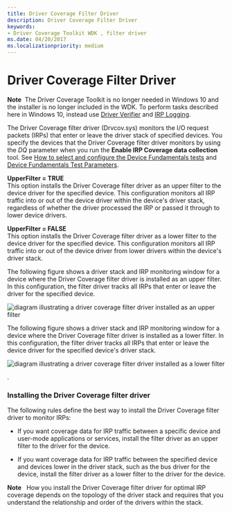 ```yaml
---
title: Driver Coverage Filter Driver
description: Driver Coverage Filter Driver
keywords:
- Driver Coverage Toolkit WDK , filter driver
ms.date: 04/20/2017
ms.localizationpriority: medium
---
```


# Driver Coverage Filter Driver


**Note**  The Driver Coverage Toolkit is no longer needed in Windows 10 and the installer is no longer included in the WDK. To perform tasks described here in Windows 10, instead use [Driver Verifier](driver-verifier.md) and [IRP Logging](irp-logging.md).

 

The Driver Coverage filter driver (Drvcov.sys) monitors the I/O request packets (IRPs) that enter or leave the driver stack of specified devices. You specify the devices that the Driver Coverage filter driver monitors by using the *DQ* parameter when you run the **Enable IRP Coverage data collection** tool. See [How to select and configure the Device Fundamentals tests](/windows-hardware/drivers) and [Device Fundamentals Test Parameters](/windows-hardware/drivers).

<span id="UpperFilter___TRUE"></span><span id="upperfilter___true"></span><span id="UPPERFILTER___TRUE"></span>**UpperFilter = TRUE**  
This option installs the Driver Coverage filter driver as an upper filter to the device driver for the specified device. This configuration monitors all IRP traffic into or out of the device driver within the device's driver stack, regardless of whether the driver processed the IRP or passed it through to lower device drivers.

<span id="UpperFilter___FALSE"></span><span id="upperfilter___false"></span><span id="UPPERFILTER___FALSE"></span>**UpperFilter = FALSE**  
This option installs the Driver Coverage filter driver as a lower filter to the device driver for the specified device. This configuration monitors all IRP traffic into or out of the device driver from lower drivers within the device's driver stack.

The following figure shows a driver stack and IRP monitoring window for a device where the Driver Coverage filter driver is installed as an upper filter. In this configuration, the filter driver tracks all IRPs that enter or leave the driver for the specified device.

![diagram illustrating a driver coverage filter driver installed as an upper filter](images/coverage-1.png)

The following figure shows a driver stack and IRP monitoring window for a device where the Driver Coverage filter driver is installed as a lower filter. In this configuration, the filter driver tracks all IRPs that enter or leave the device driver for the specified device's driver stack.

![diagram illustrating a driver coverage filter driver installed as a lower filter](images/coverage-2.png)

.

### <span id="installing_the_driver_coverage_filter_driver"></span><span id="INSTALLING_THE_DRIVER_COVERAGE_FILTER_DRIVER"></span> Installing the Driver Coverage filter driver

The following rules define the best way to install the Driver Coverage filter driver to monitor IRPs:

-   If you want coverage data for IRP traffic between a specific device and user-mode applications or services, install the filter driver as an upper filter to the driver for the device.

-   If you want coverage data for IRP traffic between the specified device and devices lower in the driver stack, such as the bus driver for the device, install the filter driver as a lower filter to the driver for the device.

**Note**   How you install the Driver Coverage filter driver for optimal IRP coverage depends on the topology of the driver stack and requires that you understand the relationship and order of the drivers within the stack.

 

 

